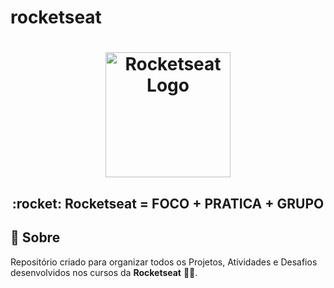 # rocketseat
<h1 align="center">
    <img alt="Rocketseat Logo" src="https://t2.tudocdn.net/572277?w=646&h=284" width="200px" />
</h1>

<h2 align="center">
  :rocket:  Rocketseat = FOCO + PRATICA + GRUPO
</h2>


## :pencil:  Sobre

Repositório criado para organizar todos os Projetos, Atividades e Desafios desenvolvidos nos cursos da **Rocketseat** 💜🚀. 
